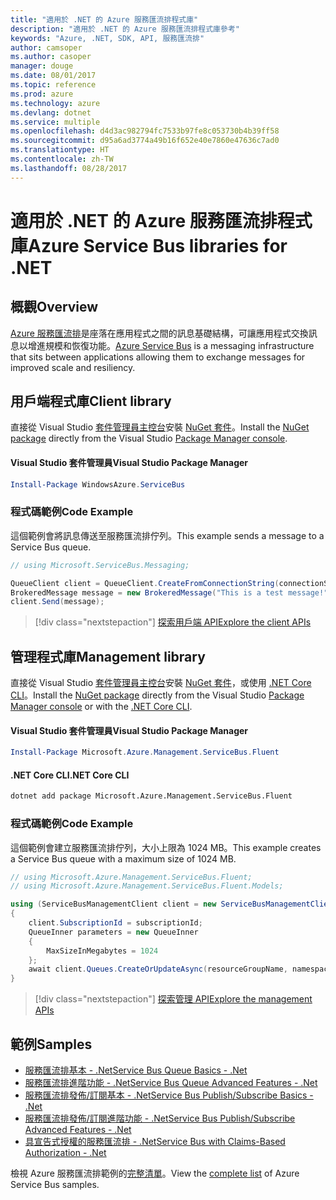 ```yaml
---
title: "適用於 .NET 的 Azure 服務匯流排程式庫"
description: "適用於 .NET 的 Azure 服務匯流排程式庫參考"
keywords: "Azure, .NET, SDK, API, 服務匯流排"
author: camsoper
ms.author: casoper
manager: douge
ms.date: 08/01/2017
ms.topic: reference
ms.prod: azure
ms.technology: azure
ms.devlang: dotnet
ms.service: multiple
ms.openlocfilehash: d4d3ac982794fc7533b97fe8c053730b4b39ff58
ms.sourcegitcommit: d95a6ad3774a49b16f652e40e7860e47636c7ad0
ms.translationtype: HT
ms.contentlocale: zh-TW
ms.lasthandoff: 08/28/2017
---
```

# <a name="azure-service-bus-libraries-for-net"></a><span data-ttu-id="4ff6a-104">適用於 .NET 的 Azure 服務匯流排程式庫</span><span class="sxs-lookup"><span data-stu-id="4ff6a-104">Azure Service Bus libraries for .NET</span></span>

## <a name="overview"></a><span data-ttu-id="4ff6a-105">概觀</span><span class="sxs-lookup"><span data-stu-id="4ff6a-105">Overview</span></span>

<span data-ttu-id="4ff6a-106">[Azure 服務匯流排](https://docs.microsoft.com/azure/service-bus-messaging/service-bus-messaging-overview)是座落在應用程式之間的訊息基礎結構，可讓應用程式交換訊息以增進規模和恢復功能。</span><span class="sxs-lookup"><span data-stu-id="4ff6a-106">[Azure Service Bus](https://docs.microsoft.com/azure/service-bus-messaging/service-bus-messaging-overview) is a messaging infrastructure that sits between applications allowing them to exchange messages for improved scale and resiliency.</span></span>

## <a name="client-library"></a><span data-ttu-id="4ff6a-107">用戶端程式庫</span><span class="sxs-lookup"><span data-stu-id="4ff6a-107">Client library</span></span>

<span data-ttu-id="4ff6a-108">直接從 Visual Studio [套件管理員主控台][PackageManager]安裝 [NuGet 套件](https://www.nuget.org/packages/WindowsAzure.ServiceBus)。</span><span class="sxs-lookup"><span data-stu-id="4ff6a-108">Install the [NuGet package](https://www.nuget.org/packages/WindowsAzure.ServiceBus) directly from the Visual Studio [Package Manager console][PackageManager].</span></span>

#### <a name="visual-studio-package-manager"></a><span data-ttu-id="4ff6a-109">Visual Studio 套件管理員</span><span class="sxs-lookup"><span data-stu-id="4ff6a-109">Visual Studio Package Manager</span></span>

```powershell
Install-Package WindowsAzure.ServiceBus
```

### <a name="code-example"></a><span data-ttu-id="4ff6a-110">程式碼範例</span><span class="sxs-lookup"><span data-stu-id="4ff6a-110">Code Example</span></span>

<span data-ttu-id="4ff6a-111">這個範例會將訊息傳送至服務匯流排佇列。</span><span class="sxs-lookup"><span data-stu-id="4ff6a-111">This example sends a message to a Service Bus queue.</span></span>

```csharp
// using Microsoft.ServiceBus.Messaging;

QueueClient client = QueueClient.CreateFromConnectionString(connectionString, queueName);
BrokeredMessage message = new BrokeredMessage("This is a test message!");
client.Send(message);
```

> [!div class="nextstepaction"]
> [<span data-ttu-id="4ff6a-112">探索用戶端 API</span><span class="sxs-lookup"><span data-stu-id="4ff6a-112">Explore the client APIs</span></span>](/dotnet/api/overview/azure/servicebus/client)


## <a name="management-library"></a><span data-ttu-id="4ff6a-113">管理程式庫</span><span class="sxs-lookup"><span data-stu-id="4ff6a-113">Management library</span></span>

<span data-ttu-id="4ff6a-114">直接從 Visual Studio [套件管理員主控台][PackageManager]安裝 [NuGet 套件](https://www.nuget.org/packages/Microsoft.Azure.Management.ServiceBus.Fluent)，或使用 [.NET Core CLI][DotNetCLI]。</span><span class="sxs-lookup"><span data-stu-id="4ff6a-114">Install the [NuGet package](https://www.nuget.org/packages/Microsoft.Azure.Management.ServiceBus.Fluent) directly from the Visual Studio [Package Manager console][PackageManager] or with the [.NET Core CLI][DotNetCLI].</span></span>

#### <a name="visual-studio-package-manager"></a><span data-ttu-id="4ff6a-115">Visual Studio 套件管理員</span><span class="sxs-lookup"><span data-stu-id="4ff6a-115">Visual Studio Package Manager</span></span>

```powershell
Install-Package Microsoft.Azure.Management.ServiceBus.Fluent
```

#### <a name="net-core-cli"></a><span data-ttu-id="4ff6a-116">.NET Core CLI</span><span class="sxs-lookup"><span data-stu-id="4ff6a-116">.NET Core CLI</span></span>

```bash
dotnet add package Microsoft.Azure.Management.ServiceBus.Fluent
```

### <a name="code-example"></a><span data-ttu-id="4ff6a-117">程式碼範例</span><span class="sxs-lookup"><span data-stu-id="4ff6a-117">Code Example</span></span>

<span data-ttu-id="4ff6a-118">這個範例會建立服務匯流排佇列，大小上限為 1024 MB。</span><span class="sxs-lookup"><span data-stu-id="4ff6a-118">This example creates a Service Bus queue with a maximum size of 1024 MB.</span></span>

```csharp
// using Microsoft.Azure.Management.ServiceBus.Fluent;
// using Microsoft.Azure.Management.ServiceBus.Fluent.Models;

using (ServiceBusManagementClient client = new ServiceBusManagementClient(credentials))
{
    client.SubscriptionId = subscriptionId;
    QueueInner parameters = new QueueInner
    {
        MaxSizeInMegabytes = 1024
    };
    await client.Queues.CreateOrUpdateAsync(resourceGroupName, namespaceName, queueName, parameters);
}
```

> [!div class="nextstepaction"]
> [<span data-ttu-id="4ff6a-119">探索管理 API</span><span class="sxs-lookup"><span data-stu-id="4ff6a-119">Explore the management APIs</span></span>](/dotnet/api/overview/azure/servicebus/management)

## <a name="samples"></a><span data-ttu-id="4ff6a-120">範例</span><span class="sxs-lookup"><span data-stu-id="4ff6a-120">Samples</span></span>

- [<span data-ttu-id="4ff6a-121">服務匯流排基本 - .Net</span><span class="sxs-lookup"><span data-stu-id="4ff6a-121">Service Bus Queue Basics - .Net</span></span>](https://azure.microsoft.com/resources/samples/service-bus-dotnet-manage-queue-with-basic-features/)
- [<span data-ttu-id="4ff6a-122">服務匯流排進階功能 - .Net</span><span class="sxs-lookup"><span data-stu-id="4ff6a-122">Service Bus Queue Advanced Features - .Net</span></span>](https://azure.microsoft.com/resources/samples/service-bus-dotnet-manage-queue-with-advanced-features/)
- [<span data-ttu-id="4ff6a-123">服務匯流排發佈/訂閱基本 - .Net</span><span class="sxs-lookup"><span data-stu-id="4ff6a-123">Service Bus Publish/Subscribe Basics - .Net</span></span>](https://azure.microsoft.com/resources/samples/service-bus-dotnet-manage-publish-subscribe-with-basic-features/)
- [<span data-ttu-id="4ff6a-124">服務匯流排發佈/訂閱進階功能 - .Net</span><span class="sxs-lookup"><span data-stu-id="4ff6a-124">Service Bus Publish/Subscribe Advanced Features - .Net</span></span>](https://azure.microsoft.com/resources/samples/service-bus-dotnet-manage-publish-subscribe-with-advanced-features/)
- [<span data-ttu-id="4ff6a-125">具宣告式授權的服務匯流排 - .Net</span><span class="sxs-lookup"><span data-stu-id="4ff6a-125">Service Bus with Claims-Based Authorization - .Net</span></span>](https://azure.microsoft.com/resources/samples/service-bus-dotnet-manage-with-claims-based-authorization/)

<span data-ttu-id="4ff6a-126">檢視 Azure 服務匯流排範例的[完整清單](https://azure.microsoft.com/resources/samples/?term=service+bus)。</span><span class="sxs-lookup"><span data-stu-id="4ff6a-126">View the [complete list](https://azure.microsoft.com/resources/samples/?term=service+bus) of Azure Service Bus samples.</span></span>


[PackageManager]: https://docs.microsoft.com/nuget/tools/package-manager-console
[DotNetCLI]: https://docs.microsoft.com/dotnet/core/tools/dotnet-add-package
